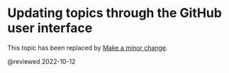# Updating topics through the GitHub user interface

This topic has been replaced by [Make a minor change](guide/contributors-guide-overview#make-a-minor-change).

<!-- links -->

<!-- external links -->

<!-- end links -->

@reviewed 2022-10-12
